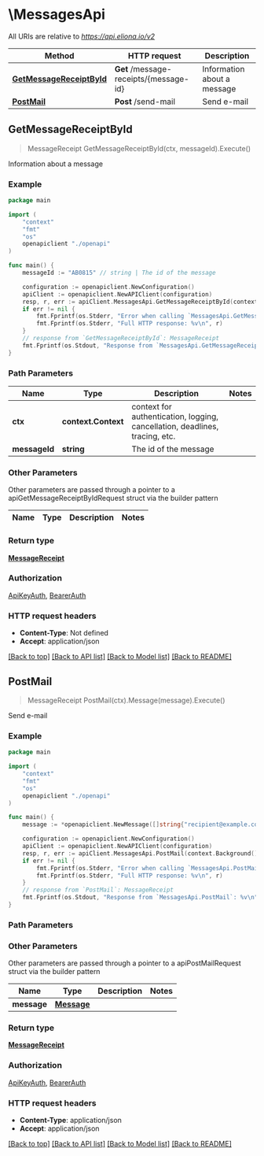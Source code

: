 # \MessagesApi

All URIs are relative to *https://api.eliona.io/v2*

Method | HTTP request | Description
------------- | ------------- | -------------
[**GetMessageReceiptById**](MessagesApi.md#GetMessageReceiptById) | **Get** /message-receipts/{message-id} | Information about a message
[**PostMail**](MessagesApi.md#PostMail) | **Post** /send-mail | Send e-mail



## GetMessageReceiptById

> MessageReceipt GetMessageReceiptById(ctx, messageId).Execute()

Information about a message



### Example

```go
package main

import (
    "context"
    "fmt"
    "os"
    openapiclient "./openapi"
)

func main() {
    messageId := "AB0815" // string | The id of the message

    configuration := openapiclient.NewConfiguration()
    apiClient := openapiclient.NewAPIClient(configuration)
    resp, r, err := apiClient.MessagesApi.GetMessageReceiptById(context.Background(), messageId).Execute()
    if err != nil {
        fmt.Fprintf(os.Stderr, "Error when calling `MessagesApi.GetMessageReceiptById``: %v\n", err)
        fmt.Fprintf(os.Stderr, "Full HTTP response: %v\n", r)
    }
    // response from `GetMessageReceiptById`: MessageReceipt
    fmt.Fprintf(os.Stdout, "Response from `MessagesApi.GetMessageReceiptById`: %v\n", resp)
}
```

### Path Parameters


Name | Type | Description  | Notes
------------- | ------------- | ------------- | -------------
**ctx** | **context.Context** | context for authentication, logging, cancellation, deadlines, tracing, etc.
**messageId** | **string** | The id of the message | 

### Other Parameters

Other parameters are passed through a pointer to a apiGetMessageReceiptByIdRequest struct via the builder pattern


Name | Type | Description  | Notes
------------- | ------------- | ------------- | -------------


### Return type

[**MessageReceipt**](MessageReceipt.md)

### Authorization

[ApiKeyAuth](../README.md#ApiKeyAuth), [BearerAuth](../README.md#BearerAuth)

### HTTP request headers

- **Content-Type**: Not defined
- **Accept**: application/json

[[Back to top]](#) [[Back to API list]](../README.md#documentation-for-api-endpoints)
[[Back to Model list]](../README.md#documentation-for-models)
[[Back to README]](../README.md)


## PostMail

> MessageReceipt PostMail(ctx).Message(message).Execute()

Send e-mail



### Example

```go
package main

import (
    "context"
    "fmt"
    "os"
    openapiclient "./openapi"
)

func main() {
    message := *openapiclient.NewMessage([]string{"recipient@example.com"}, "<h1>Example</h1>") // Message | 

    configuration := openapiclient.NewConfiguration()
    apiClient := openapiclient.NewAPIClient(configuration)
    resp, r, err := apiClient.MessagesApi.PostMail(context.Background()).Message(message).Execute()
    if err != nil {
        fmt.Fprintf(os.Stderr, "Error when calling `MessagesApi.PostMail``: %v\n", err)
        fmt.Fprintf(os.Stderr, "Full HTTP response: %v\n", r)
    }
    // response from `PostMail`: MessageReceipt
    fmt.Fprintf(os.Stdout, "Response from `MessagesApi.PostMail`: %v\n", resp)
}
```

### Path Parameters



### Other Parameters

Other parameters are passed through a pointer to a apiPostMailRequest struct via the builder pattern


Name | Type | Description  | Notes
------------- | ------------- | ------------- | -------------
 **message** | [**Message**](Message.md) |  | 

### Return type

[**MessageReceipt**](MessageReceipt.md)

### Authorization

[ApiKeyAuth](../README.md#ApiKeyAuth), [BearerAuth](../README.md#BearerAuth)

### HTTP request headers

- **Content-Type**: application/json
- **Accept**: application/json

[[Back to top]](#) [[Back to API list]](../README.md#documentation-for-api-endpoints)
[[Back to Model list]](../README.md#documentation-for-models)
[[Back to README]](../README.md)

